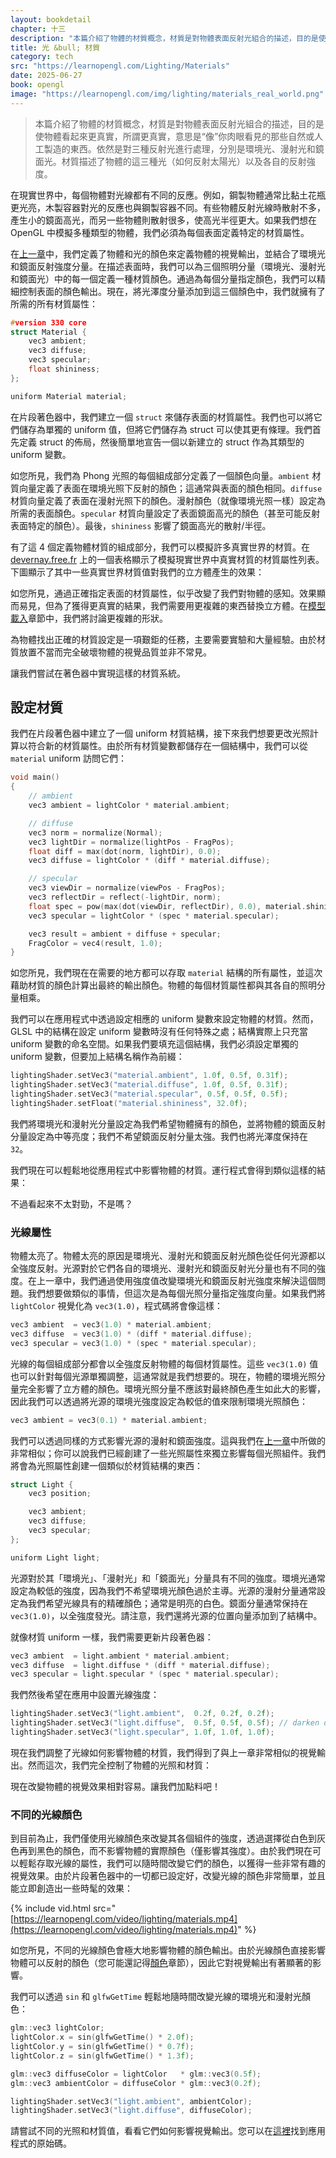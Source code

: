 ```yaml
---
layout: bookdetail
chapter: 十三
description: "本篇介紹了物體的材質概念，材質是對物體表面反射光組合的描述，目的是使物體看起來更真實，所謂更真實，意思是“像”你肉眼看見的那些自然或人工製造的東西。依然是對三種反射光進行處理，分別是環境光、漫射光和鏡面光。材質描述了物體的這三種光（如何反射太陽光）以及各自的反射強度"
title: 光 &bull; 材質
category: tech
src: "https://learnopengl.com/Lighting/Materials"
date: 2025-06-27
book: opengl
image: "https://learnopengl.com/img/lighting/materials_real_world.png"
---
```


> 本篇介紹了物體的材質概念，材質是對物體表面反射光組合的描述，目的是使物體看起來更真實，所謂更真實，意思是“像”你肉眼看見的那些自然或人工製造的東西。依然是對三種反射光進行處理，分別是環境光、漫射光和鏡面光。材質描述了物體的這三種光（如何反射太陽光）以及各自的反射強度。

在現實世界中，每個物體對光線都有不同的反應。例如，鋼製物體通常比黏土花瓶更光亮，木製容器對光的反應也與鋼製容器不同。有些物體反射光線時散射不多，產生小的鏡面高光，而另一些物體則散射很多，使高光半徑更大。如果我們想在 OpenGL 中模擬多種類型的物體，我們必須為每個表面定義特定的材質屬性。

在[上一章]({{page.previous.url}})中，我們定義了物體和光的顏色來定義物體的視覺輸出，並結合了環境光和鏡面反射強度分量。在描述表面時，我們可以為三個照明分量（環境光、漫射光和鏡面光）中的每一個定義一種材質顏色。通過為每個分量指定顏色，我們可以精細控制表面的顏色輸出。現在，將光澤度分量添加到這三個顏色中，我們就擁有了所需的所有材質屬性：

```cpp
#version 330 core
struct Material {
    vec3 ambient;
    vec3 diffuse;
    vec3 specular;
    float shininess;
};

uniform Material material;
```

在片段著色器中，我們建立一個 `struct` 來儲存表面的材質屬性。我們也可以將它們儲存為單獨的 uniform 值，但將它們儲存為 struct 可以使其更有條理。我們首先定義 struct 的佈局，然後簡單地宣告一個以新建立的 struct 作為其類型的 uniform 變數。

如您所見，我們為 Phong 光照的每個組成部分定義了一個顏色向量。`ambient` 材質向量定義了表面在環境光照下反射的顏色；這通常與表面的顏色相同。`diffuse` 材質向量定義了表面在漫射光照下的顏色。漫射顏色（就像環境光照一樣）設定為所需的表面顏色。`specular` 材質向量設定了表面鏡面高光的顏色（甚至可能反射表面特定的顏色）。最後，`shininess` 影響了鏡面高光的散射/半徑。

有了這 4 個定義物體材質的組成部分，我們可以模擬許多真實世界的材質。在 [devernay.free.fr](http://devernay.free.fr/cours/opengl/materials.html) 上的一個表格顯示了模擬現實世界中真實材質的材質屬性列表。下圖顯示了其中一些真實世界材質值對我們的立方體產生的效果：

如您所見，通過正確指定表面的材質屬性，似乎改變了我們對物體的感知。效果顯而易見，但為了獲得更真實的結果，我們需要用更複雜的東西替換立方體。在[模型載入](/opengl/Model-Loading-Assimp)章節中，我們將討論更複雜的形狀。

為物體找出正確的材質設定是一項艱鉅的任務，主要需要實驗和大量經驗。由於材質放置不當而完全破壞物體的視覺品質並非不常見。

讓我們嘗試在著色器中實現這樣的材質系統。

## 設定材質

我們在片段著色器中建立了一個 uniform 材質結構，接下來我們想要更改光照計算以符合新的材質屬性。由於所有材質變數都儲存在一個結構中，我們可以從 `material` uniform 訪問它們：

```cpp
void main()
{
    // ambient
    vec3 ambient = lightColor * material.ambient;

    // diffuse
    vec3 norm = normalize(Normal);
    vec3 lightDir = normalize(lightPos - FragPos);
    float diff = max(dot(norm, lightDir), 0.0);
    vec3 diffuse = lightColor * (diff * material.diffuse);

    // specular
    vec3 viewDir = normalize(viewPos - FragPos);
    vec3 reflectDir = reflect(-lightDir, norm);
    float spec = pow(max(dot(viewDir, reflectDir), 0.0), material.shininess);
    vec3 specular = lightColor * (spec * material.specular);

    vec3 result = ambient + diffuse + specular;
    FragColor = vec4(result, 1.0);
}
```

如您所見，我們現在在需要的地方都可以存取 `material` 結構的所有屬性，並這次藉助材質的顏色計算出最終的輸出顏色。物體的每個材質屬性都與其各自的照明分量相乘。

我們可以在應用程式中透過設定相應的 uniform 變數來設定物體的材質。然而，GLSL 中的結構在設定 uniform 變數時沒有任何特殊之處；結構實際上只充當 uniform 變數的命名空間。如果我們要填充這個結構，我們必須設定單獨的 uniform 變數，但要加上結構名稱作為前綴：

```cpp
lightingShader.setVec3("material.ambient", 1.0f, 0.5f, 0.31f);
lightingShader.setVec3("material.diffuse", 1.0f, 0.5f, 0.31f);
lightingShader.setVec3("material.specular", 0.5f, 0.5f, 0.5f);
lightingShader.setFloat("material.shininess", 32.0f);
```

我們將環境光和漫射光分量設定為我們希望物體擁有的顏色，並將物體的鏡面反射分量設定為中等亮度；我們不希望鏡面反射分量太強。我們也將光澤度保持在 `32`。

我們現在可以輕鬆地從應用程式中影響物體的材質。運行程式會得到類似這樣的結果：

不過看起來不太對勁，不是嗎？

### 光線屬性

物體太亮了。物體太亮的原因是環境光、漫射光和鏡面反射光顏色從任何光源都以全強度反射。光源對於它們各自的環境光、漫射光和鏡面反射光分量也有不同的強度。在上一章中，我們通過使用強度值改變環境光和鏡面反射光強度來解決這個問題。我們想要做類似的事情，但這次是為每個光照分量指定強度向量。如果我們將 `lightColor` 視覺化為 `vec3(1.0)`，程式碼將會像這樣：

```cpp
vec3 ambient  = vec3(1.0) * material.ambient;
vec3 diffuse  = vec3(1.0) * (diff * material.diffuse);
vec3 specular = vec3(1.0) * (spec * material.specular);
```

光線的每個組成部分都會以全強度反射物體的每個材質屬性。這些 `vec3(1.0)` 值也可以針對每個光源單獨調整，這通常就是我們想要的。現在，物體的環境光照分量完全影響了立方體的顏色。環境光照分量不應該對最終顏色產生如此大的影響，因此我們可以透過將光源的環境光強度設定為較低的值來限制環境光照顏色：

```cpp
vec3 ambient = vec3(0.1) * material.ambient;
```

我們可以透過同樣的方式影響光源的漫射和鏡面強度。這與我們在[上一章](/opengl/Lighting-Basic-Lighting)中所做的非常相似；你可以說我們已經創建了一些光照屬性來獨立影響每個光照組件。我們將會為光照屬性創建一個類似於材質結構的東西：

```cpp
struct Light {
    vec3 position;

    vec3 ambient;
    vec3 diffuse;
    vec3 specular;
};

uniform Light light;
```

光源對於其「環境光」、「漫射光」和「鏡面光」分量具有不同的強度。環境光通常設定為較低的強度，因為我們不希望環境光顏色過於主導。光源的漫射分量通常設定為我們希望光線具有的精確顏色；通常是明亮的白色。鏡面分量通常保持在 `vec3(1.0)`，以全強度發光。請注意，我們還將光源的位置向量添加到了結構中。

就像材質 uniform 一樣，我們需要更新片段著色器：

```cpp
vec3 ambient  = light.ambient * material.ambient;
vec3 diffuse  = light.diffuse * (diff * material.diffuse);
vec3 specular = light.specular * (spec * material.specular);
```

我們然後希望在應用中設置光線強度：

```cpp
lightingShader.setVec3("light.ambient",  0.2f, 0.2f, 0.2f);
lightingShader.setVec3("light.diffuse",  0.5f, 0.5f, 0.5f); // darken diffuse light a bit
lightingShader.setVec3("light.specular", 1.0f, 1.0f, 1.0f);
```

現在我們調整了光線如何影響物體的材質，我們得到了與上一章非常相似的視覺輸出。然而這次，我們完全控制了物體的光照和材質：

現在改變物體的視覺效果相對容易。讓我們加點料吧！

### 不同的光線顏色

到目前為止，我們僅使用光線顏色來改變其各個組件的強度，透過選擇從白色到灰色再到黑色的顏色，而不影響物體的實際顏色（僅影響其強度）。由於我們現在可以輕鬆存取光線的屬性，我們可以隨時間改變它們的顏色，以獲得一些非常有趣的視覺效果。由於片段著色器中的一切都已設定好，改變光線的顏色非常簡單，並且能立即創造出一些時髦的效果：

{% include vid.html src="[https://learnopengl.com/video/lighting/materials.mp4](https://learnopengl.com/video/lighting/materials.mp4)" %}

如您所見，不同的光線顏色會極大地影響物體的顏色輸出。由於光線顏色直接影響物體可以反射的顏色（您可能還記得[顏色](/opengl/Lighting-Colors)章節），因此它對視覺輸出有著顯著的影響。

我們可以透過 `sin` 和 `glfwGetTime` 輕鬆地隨時間改變光線的環境光和漫射光顏色：

```cpp
glm::vec3 lightColor;
lightColor.x = sin(glfwGetTime() * 2.0f);
lightColor.y = sin(glfwGetTime() * 0.7f);
lightColor.z = sin(glfwGetTime() * 1.3f);

glm::vec3 diffuseColor = lightColor   * glm::vec3(0.5f);
glm::vec3 ambientColor = diffuseColor * glm::vec3(0.2f);

lightingShader.setVec3("light.ambient", ambientColor);
lightingShader.setVec3("light.diffuse", diffuseColor);
```

請嘗試不同的光照和材質值，看看它們如何影響視覺輸出。您可以在[這裡](https://learnopengl.com/code_viewer_gh.php?code=src/2.lighting/3.1.materials/materials.cpp)找到應用程式的原始碼。
